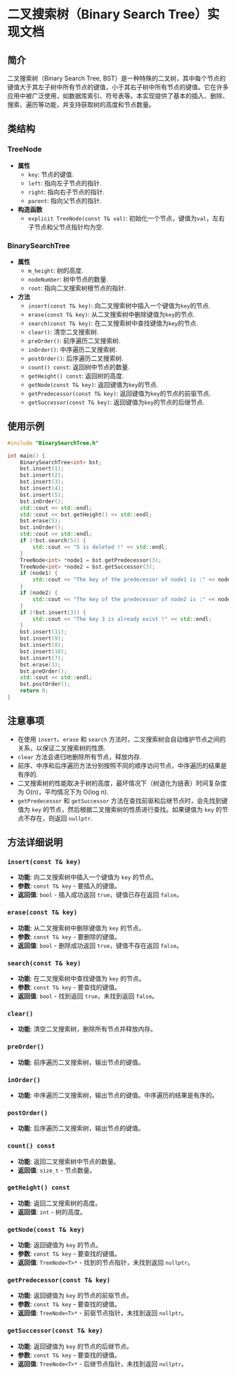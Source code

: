 # 二叉搜索树（Binary Search Tree）实现文档

## 简介
二叉搜索树（Binary Search Tree, BST）是一种特殊的二叉树，其中每个节点的键值大于其左子树中所有节点的键值，小于其右子树中所有节点的键值。它在许多应用中被广泛使用，如数据库索引、符号表等。本实现提供了基本的插入、删除、搜索、遍历等功能，并支持获取树的高度和节点数量。

## 类结构
### TreeNode
- **属性**
  - `key`: 节点的键值.
  - `left`: 指向左子节点的指针.
  - `right`: 指向右子节点的指针.
  - `parent`: 指向父节点的指针.
- **构造函数**
  - `explicit TreeNode(const T& val)`: 初始化一个节点，键值为`val`，左右子节点和父节点指针均为空.

### BinarySearchTree
- **属性**
  - `m_height`: 树的高度.
  - `nodeNumber`: 树中节点的数量.
  - `root`: 指向二叉搜索树根节点的指针.
- **方法**
  - `insert(const T& key)`: 向二叉搜索树中插入一个键值为`key`的节点.
  - `erase(const T& key)`: 从二叉搜索树中删除键值为`key`的节点.
  - `search(const T& key)`: 在二叉搜索树中查找键值为`key`的节点.
  - `clear()`: 清空二叉搜索树.
  - `preOrder()`: 前序遍历二叉搜索树.
  - `inOrder()`: 中序遍历二叉搜索树.
  - `postOrder()`: 后序遍历二叉搜索树.
  - `count() const`: 返回树中节点的数量.
  - `getHeight() const`: 返回树的高度.
  - `getNode(const T& key)`: 返回键值为`key`的节点.
  - `getPredecessor(const T& key)`: 返回键值为`key`的节点的前驱节点.
  - `getSuccessor(const T& key)`: 返回键值为`key`的节点的后继节点.

## 使用示例
```cpp
#include "BinarySearchTree.h"

int main() {
    BinarySearchTree<int> bst;
    bst.insert(1);
    bst.insert(2);
    bst.insert(3);
    bst.insert(4);
    bst.insert(5);
    bst.inOrder();
    std::cout << std::endl;
    std::cout << bst.getHeight() << std::endl;
    bst.erase(5);
    bst.inOrder();
    std::cout << std::endl;
    if (!bst.search(5)) {
        std::cout << "5 is deleted !" << std::endl;
    }
    TreeNode<int> *node1 = bst.getPredecessor(3);
    TreeNode<int> *node2 = bst.getSuccessor(3);
    if (node1) {
        std::cout << "The key of the predecessor of node1 is :" << node1->key << std::endl;
    }
    if (node2) {
        std::cout << "The key of the predecessor of node2 is :" << node2->key << std::endl;
    }
    if (!bst.insert(3)) {
        std::cout << "The key 3 is already exist !" << std::endl;
    }
    bst.insert(11);
    bst.insert(9);
    bst.insert(8);
    bst.insert(10);
    bst.insert(7);
    bst.erase(3);
    bst.preOrder();
    std::cout << std::endl;
    bst.postOrder();
    return 0;
}
```

## 注意事项
- 在使用 `insert`、`erase` 和 `search` 方法时，二叉搜索树会自动维护节点之间的关系，以保证二叉搜索树的性质.
- `clear` 方法会递归地删除所有节点，释放内存.
- 前序、中序和后序遍历方法分别按照不同的顺序访问节点，中序遍历的结果是有序的.
- 二叉搜索树的性能取决于树的高度，最坏情况下（树退化为链表）时间复杂度为 O(n)，平均情况下为 O(log n).
- `getPredecessor` 和 `getSuccessor` 方法在查找前驱和后继节点时，会先找到键值为 `key` 的节点，然后根据二叉搜索树的性质进行查找。如果键值为 `key` 的节点不存在，则返回 `nullptr`.

## 方法详细说明

### `insert(const T& key)`
- **功能**: 向二叉搜索树中插入一个键值为 `key` 的节点。
- **参数**: `const T& key` - 要插入的键值。
- **返回值**: `bool` - 插入成功返回 `true`，键值已存在返回 `false`。

### `erase(const T& key)`
- **功能**: 从二叉搜索树中删除键值为 `key` 的节点。
- **参数**: `const T& key` - 要删除的键值。
- **返回值**: `bool` - 删除成功返回 `true`，键值不存在返回 `false`。

### `search(const T& key)`
- **功能**: 在二叉搜索树中查找键值为 `key` 的节点。
- **参数**: `const T& key` - 要查找的键值。
- **返回值**: `bool` - 找到返回 `true`，未找到返回 `false`。

### `clear()`
- **功能**: 清空二叉搜索树，删除所有节点并释放内存。

### `preOrder()`
- **功能**: 前序遍历二叉搜索树，输出节点的键值。

### `inOrder()`
- **功能**: 中序遍历二叉搜索树，输出节点的键值。中序遍历的结果是有序的。

### `postOrder()`
- **功能**: 后序遍历二叉搜索树，输出节点的键值。

### `count() const`
- **功能**: 返回二叉搜索树中节点的数量。
- **返回值**: `size_t` - 节点数量。

### `getHeight() const`
- **功能**: 返回二叉搜索树的高度。
- **返回值**: `int` - 树的高度。

### `getNode(const T& key)`
- **功能**: 返回键值为 `key` 的节点。
- **参数**: `const T& key` - 要查找的键值。
- **返回值**: `TreeNode<T>*` - 找到的节点指针，未找到返回 `nullptr`。

### `getPredecessor(const T& key)`
- **功能**: 返回键值为 `key` 的节点的前驱节点。
- **参数**: `const T& key` - 要查找的键值。
- **返回值**: `TreeNode<T>*` - 前驱节点指针，未找到返回 `nullptr`。

### `getSuccessor(const T& key)`
- **功能**: 返回键值为 `key` 的节点的后继节点。
- **参数**: `const T& key` - 要查找的键值。
- **返回值**: `TreeNode<T>*` - 后继节点指针，未找到返回 `nullptr`。